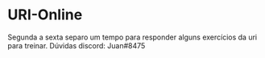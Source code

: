 # URI-Online
Segunda a sexta separo um tempo para responder alguns exercícios da uri para treinar.
Dúvidas discord: Juan#8475
